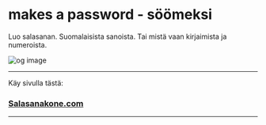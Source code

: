 # makes a password - söömeksi
Luo salasanan. Suomalaisista sanoista. Tai mistä vaan kirjaimista ja numeroista.

![og image](https://cdn.sanity.io/images/0wurvw2o/production/7c8f73e8b92b685c3dd804412c36e44e3d2ba509-2080x1092.webp)

---
Käy sivulla tästä:
### [Salasanakone.com](https://salasanakone.com)
---
